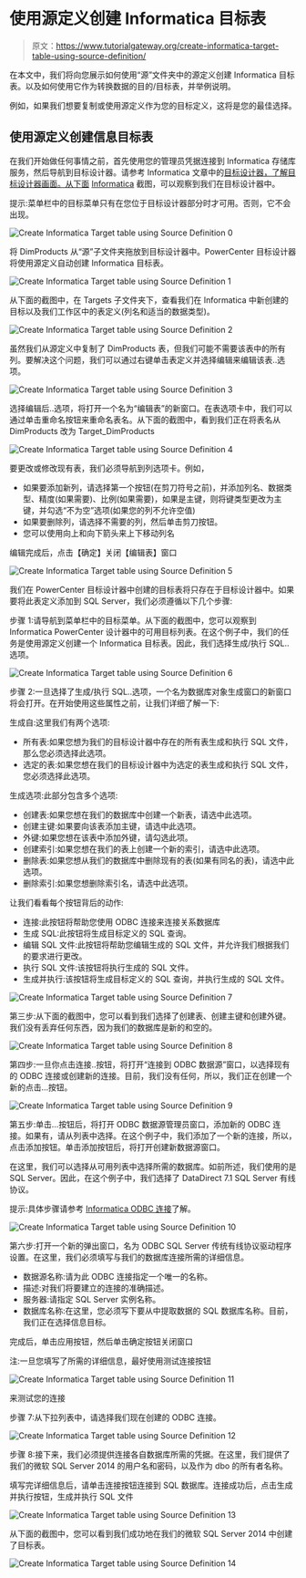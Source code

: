 # 使用源定义创建 Informatica 目标表

> 原文：<https://www.tutorialgateway.org/create-informatica-target-table-using-source-definition/>

在本文中，我们将向您展示如何使用“源”文件夹中的源定义创建 Informatica 目标表。以及如何使用它作为转换数据的目的/目标表，并举例说明。

例如，如果我们想要复制或使用源定义作为您的目标定义，这将是您的最佳选择。

## 使用源定义创建信息目标表

在我们开始做任何事情之前，首先使用您的管理员凭据连接到 Informatica 存储库服务，然后导航到目标设计器。请参考 Informatica 文章中的[目标设计器，了解目标设计器画面。从下面](https://www.tutorialgateway.org/target-designer-in-informatica/) [Informatica](https://www.tutorialgateway.org/informatica/) 截图，可以观察到我们在目标设计器中。

提示:菜单栏中的目标菜单只有在您位于目标设计器部分时才可用。否则，它不会出现。

![Create Informatica Target table using Source Definition 0](img/42a81e6952f0df7d47fd39c4af4d2621.png)

将 DimProducts 从“源”子文件夹拖放到目标设计器中。PowerCenter 目标设计器将使用源定义自动创建 Informatica 目标表。

![Create Informatica Target table using Source Definition 1](img/09a5fa4bbaf948bffbeba8411aee7d1d.png)

从下面的截图中，在 Targets 子文件夹下，查看我们在 Informatica 中新创建的目标以及我们工作区中的表定义(列名和适当的数据类型)。

![Create Informatica Target table using Source Definition 2](img/0a379e570cb3ddd0a07c991e6762675a.png)

虽然我们从源定义中复制了 DimProducts 表，但我们可能不需要该表中的所有列。要解决这个问题，我们可以通过右键单击表定义并选择编辑来编辑该表..选项。

![Create Informatica Target table using Source Definition 3](img/3e45d33ce7d32f9f15ecbc6fb865fca2.png)

选择编辑后..选项，将打开一个名为“编辑表”的新窗口。在表选项卡中，我们可以通过单击重命名按钮来重命名表名。从下面的截图中，看到我们正在将表名从 DimProducts 改为 Target_DimProducts

![Create Informatica Target table using Source Definition 4](img/c331fae7bb1107afc1f7f6b95cc81fd3.png)

要更改或修改现有表，我们必须导航到列选项卡。例如，

*   如果要添加新列，请选择第一个按钮(在剪刀符号之前)，并添加列名、数据类型、精度(如果需要)、比例(如果需要)，如果是主键，则将键类型更改为主键，并勾选“不为空”选项(如果您的列不允许空值)
*   如果要删除列，请选择不需要的列，然后单击剪刀按钮。
*   您可以使用向上和向下箭头来上下移动列名

编辑完成后，点击【确定】关闭【编辑表】窗口

![Create Informatica Target table using Source Definition 5](img/ab1521efe2b9d54292765608935f3bb9.png)

我们在 PowerCenter 目标设计器中创建的目标表将只存在于目标设计器中。如果要将此表定义添加到 SQL Server，我们必须遵循以下几个步骤:

步骤 1:请导航到菜单栏中的目标菜单。从下面的截图中，您可以观察到 Informatica PowerCenter 设计器中的可用目标列表。在这个例子中，我们的任务是使用源定义创建一个 Informatica 目标表。因此，我们选择生成/执行 SQL..选项。

![Create Informatica Target table using Source Definition 6](img/e585793628c1f1a74753faf6325787bc.png)

步骤 2:一旦选择了生成/执行 SQL..选项，一个名为数据库对象生成窗口的新窗口将会打开。在开始使用这些属性之前，让我们详细了解一下:

生成自:这里我们有两个选项:

*   所有表:如果您想为我们的目标设计器中存在的所有表生成和执行 SQL 文件，那么您必须选择此选项。
*   选定的表:如果您想在我们的目标设计器中为选定的表生成和执行 SQL 文件，您必须选择此选项。

生成选项:此部分包含多个选项:

*   创建表:如果您想在我们的数据库中创建一个新表，请选中此选项。
*   创建主键:如果要向该表添加主键，请选中此选项。
*   外键:如果您想在该表中添加外键，请勾选此项。
*   创建索引:如果您想在我们的表上创建一个新的索引，请选中此选项。
*   删除表:如果您想从我们的数据库中删除现有的表(如果有同名的表)，请选中此选项。
*   删除索引:如果您想删除索引名，请选中此选项。

让我们看看每个按钮背后的动作:

*   连接:此按钮将帮助您使用 ODBC 连接来连接关系数据库
*   生成 SQL:此按钮将生成目标定义的 SQL 查询。
*   编辑 SQL 文件:此按钮将帮助您编辑生成的 SQL 文件，并允许我们根据我们的要求进行更改。
*   执行 SQL 文件:该按钮将执行生成的 SQL 文件。
*   生成并执行:该按钮将生成目标定义的 SQL 查询，并执行生成的 SQL 文件。

![Create Informatica Target table using Source Definition 7](img/7f892898be90999588b845af73ddebd6.png)

第三步:从下面的截图中，您可以看到我们选择了创建表、创建主键和创建外键。我们没有丢弃任何东西，因为我们的数据库是新的和空的。

![Create Informatica Target table using Source Definition 8](img/50f8e3fa64c99ee7b1d465dd1987f448.png)

第四步:一旦你点击连接..按钮，将打开“连接到 ODBC 数据源”窗口，以选择现有的 ODBC 连接或创建新的连接。目前，我们没有任何，所以，我们正在创建一个新的点击…按钮。

![Create Informatica Target table using Source Definition 9](img/c2d48eff5cc063b8de12d0c71e2aa0e9.png)

第五步:单击…按钮后，将打开 ODBC 数据源管理员窗口，添加新的 ODBC 连接。如果有，请从列表中选择。在这个例子中，我们添加了一个新的连接，所以，点击添加按钮。单击添加按钮后，将打开创建新数据源窗口。

在这里，我们可以选择从可用列表中选择所需的数据库。如前所述，我们使用的是 SQL Server。因此，在这个例子中，我们选择了 DataDirect 7.1 SQL Server 有线协议。

提示:具体步骤请参考 [Informatica ODBC 连接](https://www.tutorialgateway.org/informatica-odbc-connection/)了解。

![Create Informatica Target table using Source Definition 10](img/72373c895c36dd4d3c40f9d8d7cf54e6.png)

第六步:打开一个新的弹出窗口，名为 ODBC SQL Server 传统有线协议驱动程序设置。在这里，我们必须填写与我们的数据库连接所需的详细信息。

*   数据源名称:请为此 ODBC 连接指定一个唯一的名称。
*   描述:对我们将要建立的连接的准确描述。
*   服务器:请指定 SQL Server 实例名称。
*   数据库名称:在这里，您必须写下要从中提取数据的 SQL 数据库名称。目前，我们正在选择信息目标。

完成后，单击应用按钮，然后单击确定按钮关闭窗口

注:一旦您填写了所需的详细信息，最好使用测试连接按钮

![Create Informatica Target table using Source Definition 11](img/b26fca658d8a5b1c93dcc477917d7935.png)

来测试您的连接

步骤 7:从下拉列表中，请选择我们现在创建的 ODBC 连接。

![Create Informatica Target table using Source Definition 12](img/3300f3ff82ac79081cfea4f0c22a03d4.png)

步骤 8:接下来，我们必须提供连接各自数据库所需的凭据。在这里，我们提供了我们的微软 SQL Server 2014 的用户名和密码，以及作为 dbo 的所有者名称。

填写完详细信息后，请单击连接按钮连接到 SQL 数据库。连接成功后，点击生成并执行按钮，生成并执行 SQL 文件

![Create Informatica Target table using Source Definition 13](img/dad0c3540179015f3c94b14efb5ea230.png)

从下面的截图中，您可以看到我们成功地在我们的微软 SQL Server 2014 中创建了目标表。

![Create Informatica Target table using Source Definition 14](img/a2d87911fea155539935dbc2fcd1e7b1.png)